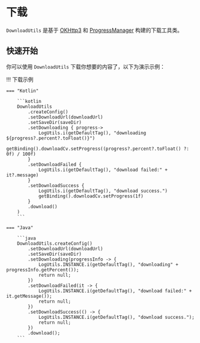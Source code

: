 # 下载

`DownloadUtils` 是基于 [OKHttp3](https://github.com/square/okhttp) 和 [ProgressManager](https://github.com/JessYanCoding/ProgressManager) 构建的下载工具类。

## 快速开始

你可以使用 `DownloadUtils` 下载你想要的内容了，以下为演示示例：

!!! 下载示例

    === "Kotlin"

        ```kotlin
        DownloadUtils
            .createConfig()
            .setDownloadUrl(downloadUrl)
            .setSaveDir(saveDir)
            .setDownloading { progress->
                LogUtils.i(getDefaultTag(), "downloading ${progress?.percent?.toFloat()}")
                getBinding().downloadCv.setProgress((progress?.percent?.toFloat() ?: 0f) / 100f)
            }
            .setDownloadFailed {
                LogUtils.i(getDefaultTag(), "download failed:" + it?.message)
            }
            .setDownloadSuccess {
                LogUtils.i(getDefaultTag(), "download success.")
                getBinding().downloadCv.setProgress(1f)
            }
            .download()
        )
        ```

    === "Java"

        ```java
        DownloadUtils.createConfig()
            .setDownloadUrl(downloadUrl)
            .setSaveDir(saveDir)
            .setDownloading(progressInfo -> {
                LogUtils.INSTANCE.i(getDefaultTag(), "downloading" + progressInfo.getPercent());
                return null;
            })
            .setDownloadFailed(it -> {
                LogUtils.INSTANCE.i(getDefaultTag(), "download failed:" + it.getMessage());
                return null;
            })
            .setDownloadSuccess(() -> {
                LogUtils.INSTANCE.i(getDefaultTag(), "download success.");
                return null;
            })
            .download();
        ```

